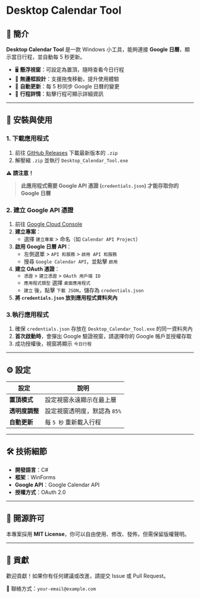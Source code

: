 # Desktop Calendar Tool

## 📌 簡介
**Desktop Calendar Tool** 是一款 Windows 小工具，能夠連接 **Google 日曆**，顯示當日行程，並自動每 5 秒更新。

- 🖥 **懸浮視窗**：可設定為置頂，隨時查看今日行程
- 🎨 **無邊框設計**：支援拖曳移動，提升使用體驗
- 🔄 **自動更新**：每 5 秒同步 Google 日曆的變更
- 📅 **行程詳情**：點擊行程可顯示詳細資訊

---

## 🚀 安裝與使用
### **1. 下載應用程式**

1. 前往 [GitHub Releases](https://github.com/YOUR-REPO/releases) 下載最新版本的 `.zip`
2. 解壓縮 `.zip` 並執行 `Desktop_Calendar_Tool.exe`

**⚠️ 請注意！**
> **此應用程式需要 Google API 憑證 (`credentials.json`) 才能存取你的 Google 日曆**

### **2. 建立 Google API 憑證**

1. 前往 [Google Cloud Console](https://console.cloud.google.com/)
2. **建立專案**：
   - 選擇 `建立專案` > 命名（如 `Calendar API Project`）
3. **啟用 Google 日曆 API**：
   - 左側選單 > `API 和服務` > `啟用 API 和服務`
   - 搜尋 `Google Calendar API`，並點擊 `啟用`
4. **建立 OAuth 憑證**：
   - `憑證` > `建立憑證` > `OAuth 用戶端 ID`
   - `應用程式類型` 選擇 `桌面應用程式`
   - `建立` 後，點擊 `下載 JSON`，儲存為 `credentials.json`
5. **將 `credentials.json` 放到應用程式資料夾內**

### **3.執行應用程式**
1. 確保 `credentials.json` 存放在 `Desktop_Calendar_Tool.exe` 的同一資料夾內
2. **首次啟動時**，會彈出 Google 驗證視窗，請選擇你的 Google 帳戶並授權存取
3. 成功授權後，視窗將顯示 `今日行程`

---

## ⚙️ 設定
| 設定 | 說明 |
|------|------|
| **置頂模式** | 設定視窗永遠顯示在最上層 |
| **透明度調整** | 設定視窗透明度，默認為 `85%` |
| **自動更新** | 每 `5 秒` 重新載入行程 |

---

## 🛠 技術細節
- **開發語言**：C#
- **框架**：WinForms
- **Google API**：Google Calendar API
- **授權方式**：OAuth 2.0

---

## 📜 開源許可
本專案採用 **MIT License**，你可以自由使用、修改、發佈，但需保留版權聲明。

---

## 🤝 貢獻
歡迎貢獻！如果你有任何建議或改進，請提交 Issue 或 Pull Request。

📧 聯絡方式：`your-email@example.com`

